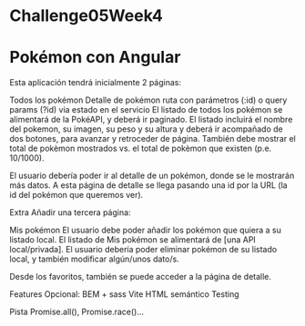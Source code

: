 # Challenge05Week4

# Pokémon con Angular

Esta aplicación tendrá inicialmente 2 páginas:

Todos los pokémon
Detalle de pokémon
ruta con parámetros (:id) o query params (?id)
via estado en el servicio
El listado de todos los pokémon se alimentará de la PokéAPI, y deberá ir paginado. El listado incluirá el nombre del pokemon, su imagen, su peso y su altura y deberá ir acompañado de dos botones, para avanzar y retroceder de página. También debe mostrar el total de pokèmon mostrados vs. el total de pokèmon que existen (p.e. 10/1000).

El usuario debería poder ir al detalle de un pokémon, donde se le mostrarán más datos. A esta página de detalle se llega pasando una id por la URL (la id del pokémon que queremos ver).

Extra
Añadir una tercera página:

Mis pokémon
El usuario debe poder añadir los pokémon que quiera a su listado local. El listado de Mis pokémon se alimentará de [una API local/privada]. El usuario debería poder eliminar pokémon de su listado local, y también modificar algún/unos dato/s.

Desde los favoritos, también se puede acceder a la página de detalle.

Features
Opcional: BEM + sass Vite HTML semántico Testing

Pista Promise.all(), Promise.race()...
